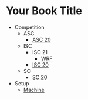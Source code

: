 # Your Book Title

- Competition
  - ASC
    * [ASC 20](Competition/ASC/ASC20.md)
  - ISC
    - ISC 21
      * [WRF](Competition/ISC/ISC21/WRF.md)
    * [ISC 20](Competition/ISC/ISC20.md)
  - SC
    * [SC 20](Competition/SC/SC20.md)
- Setup
  * [Machine](Setup/machine.md)
